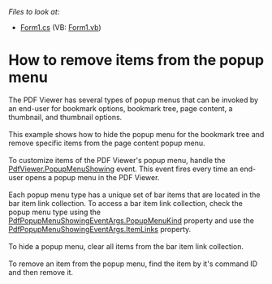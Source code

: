 <!-- default file list -->
*Files to look at*:

* [Form1.cs](./CS/RemoveItemsFromPopupMenu/Form1.cs) (VB: [Form1.vb](./VB/RemoveItemsFromPopupMenu/Form1.vb))
<!-- default file list end -->
# How to remove items from the popup menu


The PDF Viewer has several types of popup menus that can be invoked by an end-user for bookmark options, bookmark tree, page content, a thumbnail, and thumbnail options. <br><br>This example shows how to hide the popup menu for the bookmark tree and remove specific items from the page content popup menu.<br><br>To customize items of the PDF Viewer's popup menu, handle the <a href="https://documentation.devexpress.com/WindowsForms/DevExpress.XtraPdfViewer.PdfViewer.PopupMenuShowing.event">PdfViewer.PopupMenuShowing</a> event. This event fires every time an end-user opens a popup menu in the PDF Viewer. <br><br>Each popup menu type has a unique set of bar items that are located in the bar item link collection. To access a bar item link collection, check the popup menu type using the <a href="https://documentation.devexpress.com/WindowsForms/DevExpress.XtraPdfViewer.PdfPopupMenuShowingEventArgs.PopupMenuKind.property">PdfPopupMenuShowingEventArgs.PopupMenuKind</a> property and use the <a href="https://documentation.devexpress.com/WindowsForms/DevExpress.XtraPdfViewer.PdfPopupMenuShowingEventArgs.ItemLinks.property">PdfPopupMenuShowingEventArgs.ItemLinks</a> property.<br><br>To hide a popup menu, clear all items from the bar item link collection. <br><br>To remove an item from the popup menu, find the item by it's command ID and then remove it.<br><br>

<br/>


